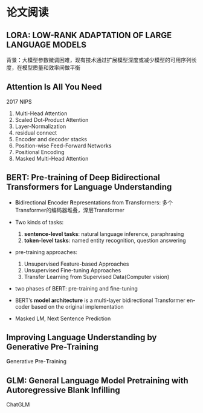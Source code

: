 # 论文阅读

## LORA: LOW-RANK ADAPTATION OF LARGE LANGUAGE MODELS

背景：大模型参数微调困难，现有技术通过扩展模型深度或减少模型的可用序列长度，在模型质量和效率间做平衡

## Attention Is All You Need

2017 NIPS

1. Multi-Head Attention
2. Scaled Dot-Product Attention
3. Layer-Normalization
4. residual connect
5. Encoder and decoder stacks
6. Position-wise Feed-Forward Networks
7. Positional Encoding
8. Masked Multi-Head Attention

## BERT: Pre-training of Deep Bidirectional Transformers for Language Understanding

* **B**idirectional **E**ncoder **R**epresentations from **T**ransformers: 多个Transformer的编码器堆叠，深层Transformer

* Two kinds of tasks:
  1. **sentence-level tasks**: natural language inference, paraphrasing
  2. **token-level tasks**: named entity recognition, question answering

* pre-training approaches:
  1. Unsupervised Feature-based Approaches
  2. Unsupervised Fine-tuning Approaches
  3. Transfer Learning from Supervised Data(Computer vision)

* two phases of BERT: pre-training and fine-tuning

* BERT’s **model architecture** is a multi-layer bidirectional Transformer en- coder based on the original implementation

* Masked LM, Next Sentence Prediction


## Improving Language Understanding by Generative Pre-Training

**G**enerative **P**re-**T**raining

## GLM: General Language Model Pretraining with Autoregressive Blank Infilling

ChatGLM